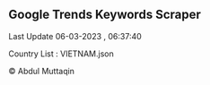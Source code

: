 

## Google Trends Keywords Scraper 
 
Last Update 06-03-2023 , 06:37:40

Country List :
VIETNAM.json



© Abdul Muttaqin 
